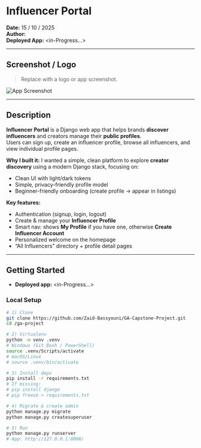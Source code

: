 #  Influencer Portal

**Date:** 15 / 10 / 2025  
**Author:** <Your Zaid AL-Bassyouni>  
**Deployed App:** <in-Progress...>

---

##  Screenshot / Logo
> Replace with a logo or app screenshot.

![App Screenshot](<static/screenshots/home.png> "Home Page")
<!-- Or: ![Logo](<static/logo.png> "Logo") -->

---

##  Description
**Influencer Portal** is a Django web app that helps brands **discover influencers** and creators manage their **public profiles**.  
Users can sign up, create an influencer profile, browse all influencers, and view individual profile pages.

**Why I built it:** I wanted a simple, clean platform to explore **creator discovery** using a modern Django stack, focusing on:
- Clean UI with light/dark tokens
- Simple, privacy-friendly profile model
- Beginner-friendly onboarding (create profile → appear in listings)

**Key features:**
-  Authentication (signup, login, logout)
-  Create & manage your **Influencer Profile**
-  Smart nav: shows **My Profile** if you have one, otherwise **Create Influencer Account**
-  Personalized welcome on the homepage 
-  “All Influencers” directory + profile detail pages

---

##  Getting Started
- **Deployed app:** <in-Progress...>

### Local Setup
```bash
# 1) Clone
git clone https://github.com/Zaid-Bassyouni/GA-Capstone-Project.git
cd /ga-project

# 2) Virtualenv
python -m venv .venv
# Windows (Git Bash / PowerShell)
source .venv/Scripts/activate
# macOS/Linux
# source .venv/bin/activate

# 3) Install deps
pip install -r requirements.txt
# If missing:
# pip install django
# pip freeze > requirements.txt

# 4) Migrate & create admin
python manage.py migrate
python manage.py createsuperuser

# 5) Run
python manage.py runserver
# App: http://127.0.0.1:8000/

